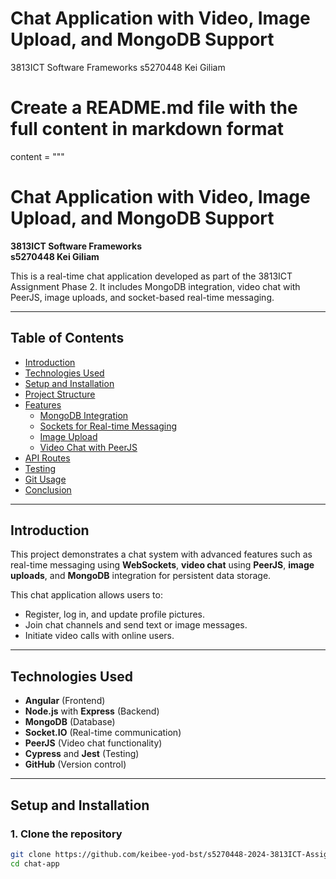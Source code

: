 # Chat Application with Video, Image Upload, and MongoDB Support
3813ICT Software Frameworks	s5270448 Kei Giliam

# Create a README.md file with the full content in markdown format

content = """
# Chat Application with Video, Image Upload, and MongoDB Support  
**3813ICT Software Frameworks**  
**s5270448 Kei Giliam**

This is a real-time chat application developed as part of the 3813ICT Assignment Phase 2. It includes MongoDB integration, video chat with PeerJS, image uploads, and socket-based real-time messaging.

---

## Table of Contents
- [Introduction](#introduction)
- [Technologies Used](#technologies-used)
- [Setup and Installation](#setup-and-installation)
- [Project Structure](#project-structure)
- [Features](#features)
  - [MongoDB Integration](#mongodb-integration)
  - [Sockets for Real-time Messaging](#sockets-for-real-time-messaging)
  - [Image Upload](#image-upload)
  - [Video Chat with PeerJS](#video-chat-with-peerjs)
- [API Routes](#api-routes)
- [Testing](#testing)
- [Git Usage](#git-usage)
- [Conclusion](#conclusion)

---

## Introduction
This project demonstrates a chat system with advanced features such as real-time messaging using **WebSockets**, **video chat** using **PeerJS**, **image uploads**, and **MongoDB** integration for persistent data storage. 

This chat application allows users to:
- Register, log in, and update profile pictures.
- Join chat channels and send text or image messages.
- Initiate video calls with online users.

---

## Technologies Used
- **Angular** (Frontend)
- **Node.js** with **Express** (Backend)
- **MongoDB** (Database)
- **Socket.IO** (Real-time communication)
- **PeerJS** (Video chat functionality)
- **Cypress** and **Jest** (Testing)
- **GitHub** (Version control)

---

## Setup and Installation

### 1. Clone the repository
```bash
git clone https://github.com/keibee-yod-bst/s5270448-2024-3813ICT-Assignment
cd chat-app
